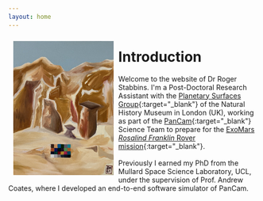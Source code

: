 ```yaml
---
layout: home
---
```

<img style="float: left; padding: 10px;" width="40%" src="index/specsim_painting.jpg" alt="Home Image" >

# Introduction
Welcome to the website of Dr Roger Stabbins. I'm a Post-Doctoral Research Assistant with the [Planetary Surfaces Group](https://www.planetsurf.space/){:target="_blank"} of the Natural History Museum in London (UK), working as part of the [PanCam](https://www.youtube.com/watch?v=aOEgsdTqdmo){:target="_blank"} Science Team to prepare for the [ExoMars _Rosalind Franklin_ Rover mission](https://www.esa.int/Science_Exploration/Human_and_Robotic_Exploration/Exploration/ExoMars){:target="_blank"}.  
&nbsp;  
Previously I earned my PhD from the Mullard Space Science Laboratory, UCL, under the supervision of Prof. Andrew Coates, where I developed an end-to-end software simulator of PanCam.  

<br clear="left"/>